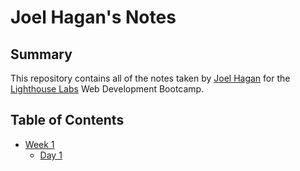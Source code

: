 # Joel Hagan's Notes

## Summary

This repository contains all of the notes taken by [Joel Hagan](https://github.com/Jagan-creator) for the [Lighthouse Labs](https://www.lighthouselabs.ca/) Web Development Bootcamp.

## Table of Contents

* [Week 1](/Week_1)
  * [Day 1](/Week_1/Day_1)
